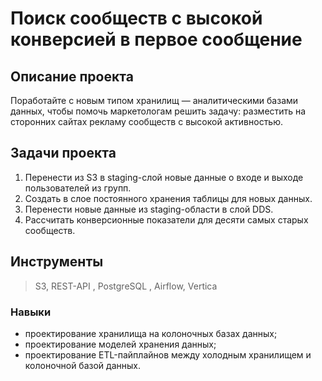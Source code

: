 # Поиск сообществ с высокой конверсией в первое сообщение

## Описание проекта
Поработайте с новым типом хранилищ — аналитическими базами данных, чтобы помочь маркетологам решить задачу: разместить на сторонних сайтах рекламу сообществ с высокой активностью.

## Задачи проекта
1. Перенести из S3 в staging-слой новые данные о входе и выходе пользователей из групп.
2. Создать в слое постоянного хранения таблицы для новых данных.
3. Перенести новые данные из staging-области в слой DDS.
4. Рассчитать конверсионные показатели для десяти самых старых сообществ.
   
## Инструменты
> S3, REST-API , PostgreSQL , Airflow, Vertica
### Навыки
- проектирование хранилища на колоночных базах данных;
- проектирование моделей хранения данных;
- проектирование ETL-пайплайнов между холодным хранилищем и колоночной базой данных.
